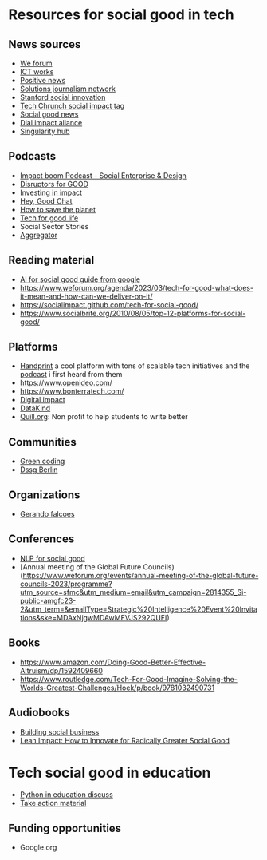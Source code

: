 # Resources for social good in tech

## News sources


- [We forum](https://www.weforum.org/agenda/)
- [ICT works](https://www.ictworks.org/)
- [Positive news](https://www.positive.news/)
- [Solutions journalism network](https://www.solutionsjournalism.org/)
- [Stanford social innovation](https://ssir.org/)
- [Tech Chrunch social impact tag](https://techcrunch.com/tag/social-impact/)
- [Social good news](https://socialgoodoutpost.com/social-good-news/)
- [Dial impact aliance](https://dial.global/)
- [Singularity hub](https://singularityhub.com/)


## Podcasts
- [Impact boom Podcast - Social Enterprise & Design](https://open.spotify.com/show/1jCswlDW1L0H42cDjHXIyu?si=306d0c812555492d)
- [Disruptors for GOOD](https://open.spotify.com/show/7mdN8pJBYCEa0w1Ap5fp6o?si=20b763d0de80448e)
- [Investing in impact](https://open.spotify.com/show/07kS7aedmuu874Zcr6inHa?si=68c8412c03734220)
- [Hey, Good Chat](https://open.spotify.com/show/0ZXHBOoBOr9XPh5Cifdg0k?si=ec838da63b7848c2)
- [How to save the planet](https://open.spotify.com/show/6b18dw3bJdLdj3yW3CETOo?si=c92259e4f8774478)
- [Tech for good life](https://open.spotify.com/show/4gVYgayGihu57ybcj2LkJu?si=cba096d105ef4fb5)
- Social Sector Stories
- [Aggregator](https://player.fm/podcasts/Social-Impact)


## Reading material
- [Ai for social good guide from google](https://ai.google/education/social-good-guide/?category=responsibility)
- https://www.weforum.org/agenda/2023/03/tech-for-good-what-does-it-mean-and-how-can-we-deliver-on-it/
- https://socialimpact.github.com/tech-for-social-good/
- https://www.socialbrite.org/2010/08/05/top-12-platforms-for-social-good/

## Platforms
- [Handprint](https://handprint.tech/) a cool platform with tons of scalable tech initiatives and the [podcast](https://open.spotify.com/episode/31NvUqJHEGAUUN46SIoqZA?si=15bb06e164dd4f13) i first heard from them
- https://www.openideo.com/
- https://www.bonterratech.com/
- [Digital impact](https://digitalimpact.io/)
- [DataKind](https://www.datakind.org/)
- [Quill.org](https://www.quill.org/): Non profit to help students to write better

## Communities
- [Green coding](https://www.green-coding.berlin/)
- [Dssg Berlin](https://dssg-berlin.org/)

## Organizations 
- [Gerando falcoes](https://gerandofalcoes.com/)


## Conferences

- [NLP for social good](https://nlp4social.github.io/nlp4socialgood/)
- [Annual meeting of the Global Future Councils)(https://www.weforum.org/events/annual-meeting-of-the-global-future-councils-2023/programme?utm_source=sfmc&utm_medium=email&utm_campaign=2814355_Si-public-amgfc23-2&utm_term=&emailType=Strategic%20Intelligence%20Event%20Invitations&ske=MDAxNjgwMDAwMFVJS292QUFI)

## Books

- https://www.amazon.com/Doing-Good-Better-Effective-Altruism/dp/1592409660
- https://www.routledge.com/Tech-For-Good-Imagine-Solving-the-Worlds-Greatest-Challenges/Hoek/p/book/9781032490731


## Audiobooks

- [Building social business](https://www.audible.com/pd/Building-Social-Business-Audiobook/B003JUZBMA?ref_pageloadid=jjJwyDCfNW35j62W&ref=a_library_w_c5_lProduct_2&pf_rd_p=95b555b2-2931-4812-98e1-6535e764d43f&pf_rd_r=21K2PPGQ0A4E9M2NT3W5&pageLoadId=Pxc0cABsN9xpFuUG&creativeId=b5fa8602-fb94-432a-aacc-e3734bed4f97)
- [Lean Impact: How to Innovate for Radically Greater Social Good](https://www.audible.com/pd/Lean-Impact-Audiobook/1469073145?ref_pageloadid=8pjLfPXLfFxuBNXG&ref=a_library_t_c5_libItem_1469073145_1&pf_rd_p=80765e81-b10a-4f33-b1d3-ffb87793d047&pf_rd_r=1PG6K7KH3WS42BMYPDH4&pageLoadId=MtjDaqkKwc6tlb8Q&creativeId=4ee810cf-ac8e-4eeb-8b79-40e176d0a225)

# Tech social good in education

- [Python in education discuss](https://discuss.python.org/c/education/31)
- [Take action material](https://education.python.org/static/guides/Take-Action-Toolkit.pdf)

## Funding opportunities
- Google.org
